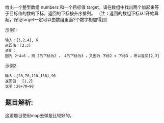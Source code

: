 给出一个整型数组 numbers 和一个目标值 target，请在数组中找出两个加起来等于目标值的数的下标，返回的下标按升序排列。
（注：返回的数组下标从1开始算起，保证target一定可以由数组里面2个数字相加得到）

示例1:
```
输入：[3,2,4], 6
返回值：[2,3]
说明：
因为 2+4=6 ，而 2的下标为2 ， 4的下标为3 ，又因为 下标2 < 下标3 ，所以返回[2,3]  
``` 

示例2:
```
输入：[20,70,110,150],90
返回值： [1,2]
说明：20+70=90  
```

## 题目解析:
这道题目使用map去做是比较好的。
   